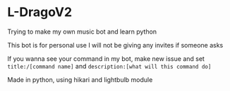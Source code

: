 # L-DragoV2

Trying to make my own music bot and learn python

This bot is for personal use I will not be giving any invites if someone asks

If you wanna see your command in my bot, make new issue and set `title:/[command name]` and `description:[what will this command do]`

Made in python, using hikari and lightbulb module 
